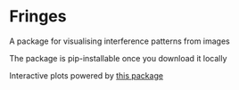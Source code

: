 # Fringes
A package for visualising interference patterns from images

The package is pip-installable once you download it locally

Interactive plots powered by [this package](https://github.com/matplotlib/ipympl)
